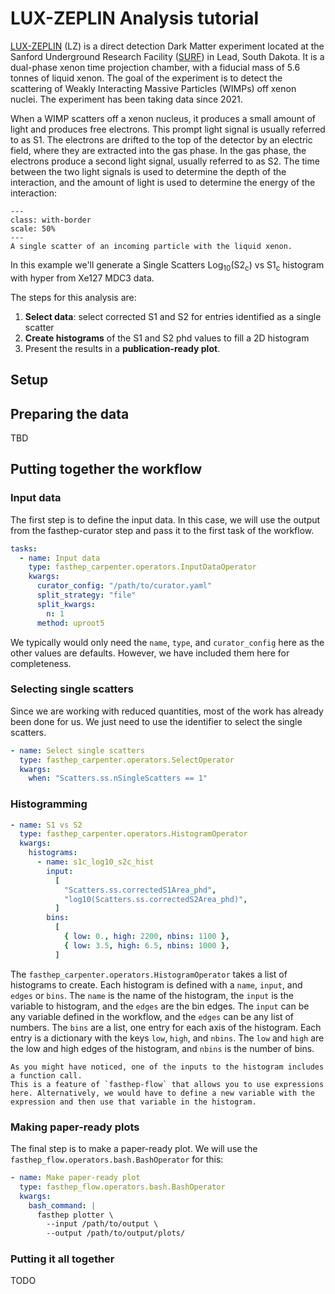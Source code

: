 # LUX-ZEPLIN Analysis tutorial

[LUX-ZEPLIN](https://lz.lbl.gov/) (LZ) is a direct detection Dark Matter
experiment located at the Sanford Underground Research Facility
([SURF](https://sanfordlab.org/)) in Lead, South Dakota. It is a dual-phase
xenon time projection chamber, with a fiducial mass of 5.6 tonnes of liquid
xenon. The goal of the experiment is to detect the scattering of Weakly
Interacting Massive Particles (WIMPs) off xenon nuclei. The experiment has been
taking data since 2021.

When a WIMP scatters off a xenon nucleus, it produces a small amount of light
and produces free electrons. This prompt light signal is usually referred to as
S1. The electrons are drifted to the top of the detector by an electric field,
where they are extracted into the gas phase. In the gas phase, the electrons
produce a second light signal, usually referred to as S2. The time between the
two light signals is used to determine the depth of the interaction, and the
amount of light is used to determine the energy of the interaction:

```{figure} images/LZ_DetectorInteraction.jpg
---
class: with-border
scale: 50%
---
A single scatter of an incoming particle with the liquid xenon.
```

In this example we'll generate a Single Scatters
Log<sub>10</sub>(S2<sub>c</sub>) vs S1<sub>c</sub> histogram with hyper from
Xe127 MDC3 data.

The steps for this analysis are:

1. **Select data**: select corrected S1 and S2 for entries identified as a
   single scatter
2. **Create histograms** of the S1 and S2 phd values to fill a 2D histogram
3. Present the results in a **publication-ready plot**.

## Setup

## Preparing the data

TBD

## Putting together the workflow

### Input data

The first step is to define the input data. In this case, we will use the output
from the fasthep-curator step and pass it to the first task of the workflow.

```yaml
tasks:
  - name: Input data
    type: fasthep_carpenter.operators.InputDataOperator
    kwargs:
      curator_config: "/path/to/curator.yaml"
      split_strategy: "file"
      split_kwargs:
        n: 1
      method: uproot5
```

We typically would only need the `name`, `type`, and `curator_config` here as
the other values are defaults. However, we have included them here for
completeness.

### Selecting single scatters

Since we are working with reduced quantities, most of the work has already been
done for us. We just need to use the identifier to select the single scatters.

```yaml
- name: Select single scatters
  type: fasthep_carpenter.operators.SelectOperator
  kwargs:
    when: "Scatters.ss.nSingleScatters == 1"
```

### Histogramming

```yaml
- name: S1 vs S2
  type: fasthep_carpenter.operators.HistogramOperator
  kwargs:
    histograms:
      - name: s1c_log10_s2c_hist
        input:
          [
            "Scatters.ss.correctedS1Area_phd",
            "log10(Scatters.ss.correctedS2Area_phd)",
          ]
        bins:
          [
            { low: 0., high: 2200, nbins: 1100 },
            { low: 3.5, high: 6.5, nbins: 1000 },
          ]
```

The `fasthep_carpenter.operators.HistogramOperator` takes a list of histograms
to create. Each histogram is defined with a `name`, `input`, and `edges` or
`bins`. The `name` is the name of the histogram, the `input` is the variable to
histogram, and the `edges` are the bin edges. The `input` can be any variable
defined in the workflow, and the `edges` can be any list of numbers. The `bins`
are a list, one entry for each axis of the histogram. Each entry is a dictionary
with the keys `low`, `high`, and `nbins`. The `low` and `high` are the low and
high edges of the histogram, and `nbins` is the number of bins.

```{note}
As you might have noticed, one of the inputs to the histogram includes a function call.
This is a feature of `fasthep-flow` that allows you to use expressions here. Alternatively, we would have to define a new variable with the expression and then use that variable in the histogram.
```

### Making paper-ready plots

The final step is to make a paper-ready plot. We will use the
`fasthep_flow.operators.bash.BashOperator` for this:

```yaml
- name: Make paper-ready plot
  type: fasthep_flow.operators.bash.BashOperator
  kwargs:
    bash_command: |
      fasthep plotter \
        --input /path/to/output \
        --output /path/to/output/plots/
```

### Putting it all together

TODO
